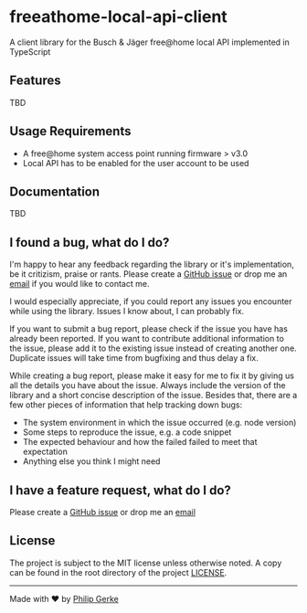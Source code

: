 # freeathome-local-api-client

A client library for the Busch & Jäger free@home local API implemented in TypeScript

## Features

TBD

## Usage Requirements

- A free@home system access point running firmware > v3.0
- Local API has to be enabled for the user account to be used

## Documentation

TBD

## I found a bug, what do I do?

I'm happy to hear any feedback regarding the library or it's implementation, be it critizism, praise or rants. Please create a [GitHub issue](https://github.com/pgerke/freeathome-local-api-client/issues) or drop me an [email](mailto:info@philipgerke.com) if you would like to contact me.

I would especially appreciate, if you could report any issues you encounter while using the library. Issues I know about, I can probably fix.

If you want to submit a bug report, please check if the issue you have has already been reported. If you want to contribute additional information to the issue, please add it to the existing issue instead of creating another one. Duplicate issues will take time from bugfixing and thus delay a fix.

While creating a bug report, please make it easy for me to fix it by giving us all the details you have about the issue. Always include the version of the library and a short concise description of the issue. Besides that, there are a few other pieces of information that help tracking down bugs:

- The system environment in which the issue occurred (e.g. node version)
- Some steps to reproduce the issue, e.g. a code snippet
- The expected behaviour and how the failed failed to meet that expectation
- Anything else you think I might need

## I have a feature request, what do I do?

Please create a [GitHub issue](https://github.com/pgerke/freeathome-local-api-client/issues) or drop me an [email](mailto:info@philipgerke.com)

## License

The project is subject to the MIT license unless otherwise noted. A copy can be found in the root directory of the project [LICENSE](./LICENSE).

<hr>

Made with ❤️ by [Philip Gerke](https://github.com/pgerke)
